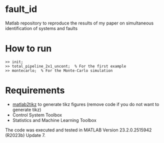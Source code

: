 # fault_id
Matlab repository to reproduce the results of my paper on simultaneous identification of systems and faults

# How to run
```
>> init;
>> total_pipeline_2x1_uncont;  % For the first example
>> montecarlo;  % For the Monte-Carlo simulation
```

# Requirements
* [matlab2tikz](https://github.com/matlab2tikz/matlab2tikz) to generate tikz figures (remove code if you do not want to generate tikz)
* Control System Toolbox
* Statistics and Machine Learning Toolbox

The code was executed and tested in MATLAB Version 23.2.0.2515942 (R2023b) Update 7.
